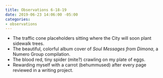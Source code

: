 ```yaml
---
title: Observations 6-18-19
date: 2019-06-23 14:06:00 -05:00
categories:
- observations
---
```


- The traffic cone placeholders sitting where the City will soon plant sidewalk trees.
- The beautiful, colorful album cover of *Soul Messages from Dimona*, a Numero Group compilation.
- The blood red, tiny spider (mite?) crawling on my plate of eggs.
- Rewarding myself with a carrot (behummused) after every page reviewed in a writing project.